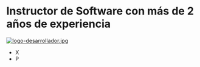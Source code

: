 <h1 class="centrar">Instructor de Software con más de 2 años de experiencia</h1>

[![logo-desarrollador.jpg](https://i.postimg.cc/BnhK7wrf/logo-desarrollador.jpg)](https://postimg.cc/RWHhNGCg)

<ul> 
  <li>X</li>
  <li>P</li>
</ul>
